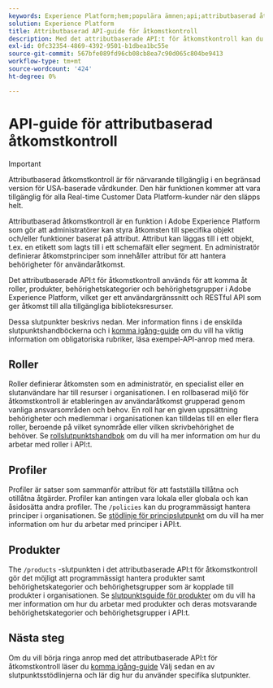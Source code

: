 ```yaml
---
keywords: Experience Platform;hem;populära ämnen;api;attributbaserad åtkomstkontroll;Attributbaserad åtkomstkontroll
solution: Experience Platform
title: Attributbaserad API-guide för åtkomstkontroll
description: Med det attributbaserade API:t för åtkomstkontroll kan du programmässigt hantera roller och profiler inom Adobe Experience Platform. Följ den här vägledningen när du vill lära dig hur du utför nyckelåtgärder med API:t.
exl-id: 0fc32354-4869-4392-9501-b1dbea1bc55e
source-git-commit: 567bfe089fd96cb08cb8ea7c90d065c804be9413
workflow-type: tm+mt
source-wordcount: '424'
ht-degree: 0%

---
```


# API-guide för attributbaserad åtkomstkontroll

>[!IMPORTANT]
>
>Attributbaserad åtkomstkontroll är för närvarande tillgänglig i en begränsad version för USA-baserade vårdkunder. Den här funktionen kommer att vara tillgänglig för alla Real-time Customer Data Platform-kunder när den släpps helt.

Attributbaserad åtkomstkontroll är en funktion i Adobe Experience Platform som gör att administratörer kan styra åtkomsten till specifika objekt och/eller funktioner baserat på attribut. Attribut kan läggas till i ett objekt, t.ex. en etikett som lagts till i ett schemafält eller segment. En administratör definierar åtkomstprinciper som innehåller attribut för att hantera behörigheter för användaråtkomst.

Det attributbaserade API:t för åtkomstkontroll används för att komma åt roller, produkter, behörighetskategorier och behörighetsgrupper i Adobe Experience Platform, vilket ger ett användargränssnitt och RESTful API som ger åtkomst till alla tillgängliga biblioteksresurser.

Dessa slutpunkter beskrivs nedan. Mer information finns i de enskilda slutpunktshandböckerna och i [komma igång-guide](./getting-started.md) om du vill ha viktig information om obligatoriska rubriker, läsa exempel-API-anrop med mera.

## Roller

Roller definierar åtkomsten som en administratör, en specialist eller en slutanvändare har till resurser i organisationen. I en rollbaserad miljö för åtkomstkontroll är etableringen av användaråtkomst grupperad genom vanliga ansvarsområden och behov. En roll har en given uppsättning behörigheter och medlemmar i organisationen kan tilldelas till en eller flera roller, beroende på vilket synområde eller vilken skrivbehörighet de behöver. Se [rollslutpunktshandbok](./roles.md) om du vill ha mer information om hur du arbetar med roller i API:t.

## Profiler

Profiler är satser som sammanför attribut för att fastställa tillåtna och otillåtna åtgärder. Profiler kan antingen vara lokala eller globala och kan åsidosätta andra profiler. The `/policies` kan du programmässigt hantera principer i organisationen. Se [stödlinje för principslutpunkt](./policies.md) om du vill ha mer information om hur du arbetar med principer i API:t.

## Produkter

The `/products` -slutpunkten i det attributbaserade API:t för åtkomstkontroll gör det möjligt att programmässigt hantera produkter samt behörighetskategorier och behörighetsgrupper som är kopplade till produkter i organisationen. Se [slutpunktsguide för produkter](./products.md) om du vill ha mer information om hur du arbetar med produkter och deras motsvarande behörighetskategorier och behörighetsgrupper i API:t.

## Nästa steg

Om du vill börja ringa anrop med det attributbaserade API:t för åtkomstkontroll läser du [komma igång-guide](./getting-started.md) Välj sedan en av slutpunktsstödlinjerna och lär dig hur du använder specifika slutpunkter.
